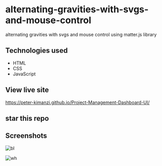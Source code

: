 # alternating-gravities-with-svgs-and-mouse-control

alternating gravities with svgs and mouse control using matter.js library




## Technologies used

* HTML
* CSS
* JavaScript

## View live site

https://peter-kimanzi.github.io/Project-Management-Dashboard-UI/

## star this repo

## Screenshots

![bl](https://user-images.githubusercontent.com/71552773/172792437-70516c0f-9ce1-412f-b407-dec9a13a5c97.PNG)

![wh](https://user-images.githubusercontent.com/71552773/172792526-7a70ef95-e224-49e2-82b8-fba6ef00d6e8.PNG)
